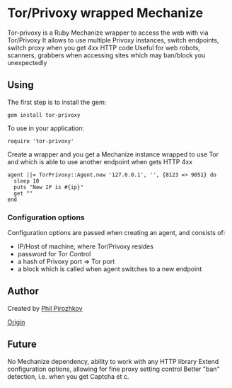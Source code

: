 # Tor/Privoxy wrapped Mechanize

Tor-privoxy is a Ruby Mechanize wrapper to access the web with via Tor/Privoxy
It allows to use multiple Privoxy instances, switch endpoints, switch
proxy when you get 4xx HTTP code
Useful for web robots, scanners, grabbers when accessing sites which may
ban/block you unexpectedly

## Using

The first step is to install the gem:

    gem install tor-privoxy

To use in your application:

    require 'tor-privoxy'

Create a wrapper and you get a Mechanize instance wrapped to use Tor and
which is able to use another endpoint when gets HTTP 4xx

    agent ||= TorPrivoxy::Agent.new '127.0.0.1', '', {8123 => 9051} do
      sleep 10
      puts "New IP is #{ip}"
      get ""
    end

### Configuration options

Configuration options are passed when creating an agent, and consists of:
 - IP/Host of machine, where Tor/Privoxy resides
 - password for Tor Control
 - a hash of Privoxy port => Tor port
 - a block which is called when agent switches to a new endpoint

## Author

Created by [Phil Pirozhkov](https://github.com/pirj)

[Origin](https://github.com/pirj/tor-privoxy)

## Future

No Mechanize dependency, ability to work with any HTTP library
Extend configuration options, allowing for fine proxy setting control
Better "ban" detection, i.e. when you get Captcha et c.
